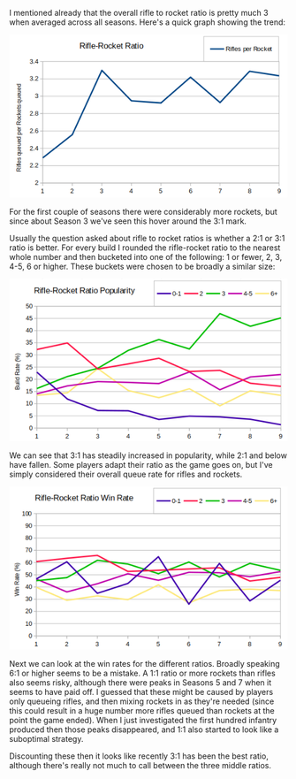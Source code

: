 I mentioned already that the overall rifle to rocket ratio is pretty much 3 when averaged across all seasons.  Here's a quick graph showing the trend:

![Rifle-Rocket Ratio](012_RifleRocketRatio.png)

For the first couple of seasons there were considerably more rockets, but since about Season 3 we've seen this hover around the 3:1 mark.

Usually the question asked about rifle to rocket ratios is whether a 2:1 or 3:1 ratio is better.  For every build I rounded the rifle-rocket ratio to the nearest whole number and then bucketed into one of the following: 1 or fewer, 2, 3, 4-5, 6 or higher.  These buckets were chosen to be broadly a similar size:

![Rifle-Rocket ratio](012_RifleRocketBuildRate.png)

We can see that 3:1 has steadily increased in popularity, while 2:1 and below have fallen.  Some players adapt their ratio as the game goes on, but I've simply considered their overall queue rate for rifles and rockets.

![Rifle-rocket ratio win rate](012_RifleRocketWinRate.png)

Next we can look at the win rates for the different ratios.  Broadly speaking 6:1 or higher seems to be a mistake.  A 1:1 ratio or more rockets than rifles also seems risky, although there were peaks in Seasons 5 and 7 when it seems to have paid off.  I guessed that these might be caused by players only queueing rifles, and then mixing rockets in as they're needed (since this could result in a huge number more rifles queued than rockets at the point the game ended).  When I just investigated the first hundred infantry produced then those peaks disappeared, and 1:1 also started to look like a suboptimal strategy.

Discounting these then it looks like recently 3:1 has been the best ratio, although there's really not much to call between the three middle ratios.
